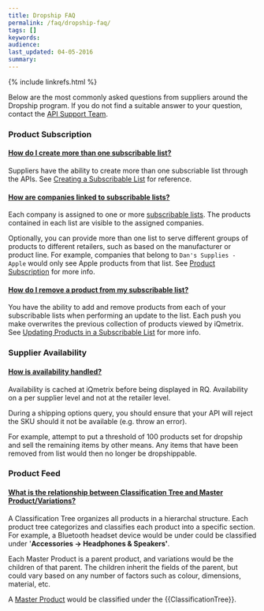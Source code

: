 ```yaml
---
title: Dropship FAQ
permalink: /faq/dropship-faq/
tags: []
keywords: 
audience: 
last_updated: 04-05-2016
summary: 
---
```

{% include linkrefs.html %}

Below are the most commonly asked questions from suppliers around the Dropship program. If you do not find a suitable answer to your question, contact the <a href="mailto:{{site.support_email}}?subject=Dropship Question">API Support Team</a>. 

### Product Subscription

<div class="panel-group" id="subscription">
  <div class="panel panel-default">
    <div class="panel-heading">
      <h4 class="panel-title">
        <a data-toggle="collapse" data-parent="#subscription" href="#sub1">How do I create more than one subscribable list?</a>
      </h4>
    </div>
    <div id="sub1" class="panel-collapse collapse in">
      <div class="panel-body"><p>Suppliers have the ability to create more than one subscriable list through the APIs. See <a href="../../api/product-subscription/#creating-a-subscribable-list">Creating a Subscribable List</a> for reference.</p></div>
    </div>
  </div>
  <div class="panel panel-default">
    <div class="panel-heading">
      <h4 class="panel-title">
        <a data-toggle="collapse" data-parent="#subscription" href="#sub2">How are companies linked to subscribable lists?</a>
      </h4>
    </div>
    <div id="sub2" class="panel-collapse collapse">
      <div class="panel-body"><p>Each company is assigned to one or more <a href="../../api/product-subscription/">subscribable lists</a>. The products contained in each list are visible to the assigned companies.</p>
        <p>Optionally, you can provide more than one list to serve different groups of products to different retailers, such as based on the manufacturer or product line. For example, companies that belong to <code>Dan's Supplies - Apple</code> would only see Apple products from that list. See <a href="../../guides/dropship-onboarding-guide/#step-3---product-subscription">Product Subscription</a> for more info.</p></div>
    </div>
  </div>
  <div class="panel panel-default">
    <div class="panel-heading">
      <h4 class="panel-title">
        <a data-toggle="collapse" data-parent="#subscription" href="#sub3">How do I remove a product from my subscribable list?</a>
      </h4>
    </div>
    <div id="sub3" class="panel-collapse collapse">
      <div class="panel-body">You have the ability to add and remove products from each of your subscribable lists when performing an update to the list. Each push you make overwrites the previous collection of products viewed by iQmetrix. See <a href="../../api/product-subscription/#updating-products-in-a-subscribable-list">Updating Products in a Subscribable List</a> for more info.</div>
    </div>
  </div>
</div>


### Supplier Availability

<div class="panel-group" id="availability">
  <div class="panel panel-default">
    <div class="panel-heading">
      <h4 class="panel-title">
        <a data-toggle="collapse" data-parent="#availability" href="#av2">How is availability handled?</a>
      </h4>
    </div>
    <div id="av2" class="panel-collapse collapse">
      <div class="panel-body">Availability is cached at iQmetrix before being displayed in RQ. Availability on a per supplier level and not at the retailer level. 
      <p>During a shipping options query, you should ensure that your API will reject the SKU should it not be available (e.g. throw an error).</p>
      <p>For example, attempt to put a threshold of 100 products set for dropship and sell the  remaining items by other means. Any items that have been removed from list would then no longer be dropshippable.</p></div>
    </div>
  </div>
</div>


### Product Feed 

<div class="panel-group" id="product">
  <div class="panel panel-default">
    <div class="panel-heading">
      <h4 class="panel-title">
        <a data-toggle="collapse" data-parent="#product" href="#pr2">What is the relationship between Classification Tree and Master Product/Variations?</a>
      </h4>
    </div>
    <div id="pr2" class="panel-collapse collapse">
      <div class="panel-body">
      <p>A Classification Tree organizes all products in a hierarchal structure. Each product tree categorizes and classifies each product into a specific section. For example, a Bluetooth headset device would be under could be classified under '<strong>Accessories -> Headphones &amp; Speakers'</strong>.</p>
      <p>Each Master Product is a parent product, and variations would be the children of that parent. The children inherit the fields of the parent, but could vary based on any number of factors such as colour, dimensions, material, etc. 
      <p>A <a href="../../concepts/product-structure/">Master Product</a> would be classified under the {{ClassificationTree}}.</p></div>
    </div>
  </div>
</div>